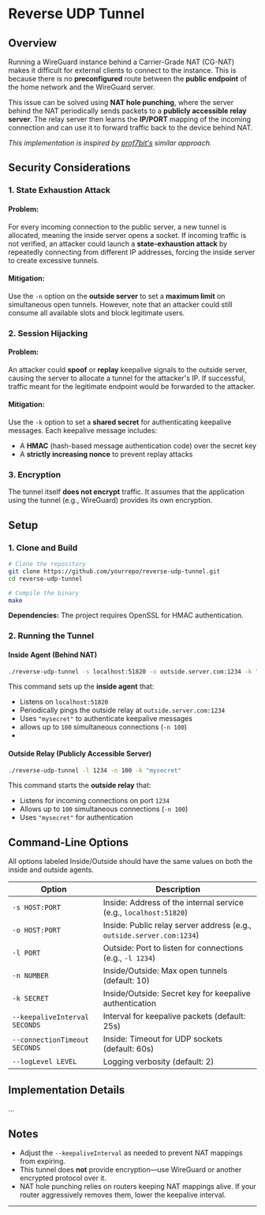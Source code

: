 # Reverse UDP Tunnel

## Overview
Running a WireGuard instance behind a Carrier-Grade NAT (CG-NAT) makes it difficult for external clients to connect to the instance. This is because there is no **preconfigured** route between the **public endpoint** of the home network and the WireGuard server.

This issue can be solved using **NAT hole punching**, where the server behind the NAT periodically sends packets to a **publicly accessible relay server**. The relay server then learns the **IP/PORT** mapping of the incoming connection and can use it to forward traffic back to the device behind NAT.

*This implementation is inspired by [prof7bit's](https://github.com/prof7bit/udp-reverse-tunnel) similar approach.*

## Security Considerations

### 1. State Exhaustion Attack
#### Problem:
For every incoming connection to the public server, a new tunnel is allocated, meaning the inside server opens a socket. If incoming traffic is not verified, an attacker could launch a **state-exhaustion attack** by repeatedly connecting from different IP addresses, forcing the inside server to create excessive tunnels.

#### Mitigation:
Use the `-n` option on the **outside server** to set a **maximum limit** on simultaneous open tunnels. However, note that an attacker could still consume all available slots and block legitimate users.

### 2. Session Hijacking
#### Problem:
An attacker could **spoof** or **replay** keepalive signals to the outside server, causing the server to allocate a tunnel for the attacker's IP. If successful, traffic meant for the legitimate endpoint would be forwarded to the attacker.

#### Mitigation:
Use the `-k` option to set a **shared secret** for authenticating keepalive messages. Each keepalive message includes:
- A **HMAC** (hash-based message authentication code) over the secret key
- A **strictly increasing nonce** to prevent replay attacks

### 3. Encryption
The tunnel itself **does not encrypt** traffic. It assumes that the application using the tunnel (e.g., WireGuard) provides its own encryption.

## Setup

### 1. Clone and Build
```bash
# Clone the repository
git clone https://github.com/yourrepo/reverse-udp-tunnel.git
cd reverse-udp-tunnel

# Compile the binary
make
```

**Dependencies:** The project requires OpenSSL for HMAC authentication.

### 2. Running the Tunnel
#### Inside Agent (Behind NAT)
```bash
./reverse-udp-tunnel -s localhost:51820 -o outside.server.com:1234 -k "mysecret" -n 100
```
This command sets up the **inside agent** that:
- Listens on `localhost:51820`
- Periodically pings the outside relay at `outside.server.com:1234`
- Uses `"mysecret"` to authenticate keepalive messages
- allows up to `100` simultaneous connections (`-n 100`)
- 
#### Outside Relay (Publicly Accessible Server)
```bash
./reverse-udp-tunnel -l 1234 -n 100 -k "mysecret"
```
This command starts the **outside relay** that:
- Listens for incoming connections on port `1234`
- Allows up to `100` simultaneous connections (`-n 100`)
- Uses `"mysecret"` for authentication

## Command-Line Options

All options labeled Inside/Outside should have the same values on both the inside and outside agents.

| Option | Description                                                           |
|--------|-----------------------------------------------------------------------|
| `-s HOST:PORT` | Inside: Address of the internal service (e.g., `localhost:51820`)     |
| `-o HOST:PORT` | Inside: Public relay server address (e.g., `outside.server.com:1234`) |
| `-l PORT` | Outside: Port to listen for connections (e.g., `-l 1234`)             |
| `-n NUMBER` | Inside/Outside: Max open tunnels (default: 10)                        |
| `-k SECRET` | Inside/Outside: Secret key for keepalive authentication               |
| `--keepaliveInterval SECONDS` | Interval for keepalive packets (default: 25s)                         |
| `--connectionTimeout SECONDS` | Inside: Timeout for UDP sockets (default: 60s)                        |
| `--logLevel LEVEL` | Logging verbosity (default: 2)                                        |

## Implementation Details

...

## Notes
- Adjust the `--keepaliveInterval` as needed to prevent NAT mappings from expiring.
- This tunnel does **not** provide encryption—use WireGuard or another encrypted protocol over it.
- NAT hole punching relies on routers keeping NAT mappings alive. If your router aggressively removes them, lower the keepalive interval.

---
